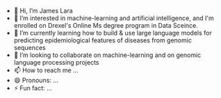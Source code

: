 - 👋 Hi, I’m James Lara
- 👀 I’m interested in machine-learning and artificial intelligence, and I'm enrolled on Drexel's Online Ms degree program in Data Sceince.
- 🌱 I’m currently learning how to build & use large language models for predicting epidemiological features of diseases from genomic sequences
- 💞️ I’m looking to collaborate on machine-learning and on genomic language processing projects 
- 📫 How to reach me ...
- 😄 Pronouns: ...
- ⚡ Fun fact: ...

<!---
jlara-drexel/jlara-drexel is a ✨ special ✨ repository because its `README.md` (this file) appears on your GitHub profile.
You can click the Preview link to take a look at your changes.
--->
